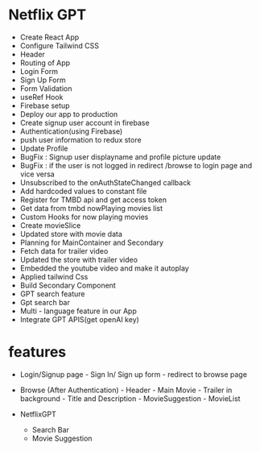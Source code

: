 # Netflix GPT

- Create React App
- Configure Tailwind CSS
- Header
- Routing of App
- Login Form
- Sign Up Form
- Form Validation
- useRef Hook
- Firebase setup
- Deploy our app to production
- Create signup user account in firebase
- Authentication(using Firebase)
- push user information to redux store
- Update Profile
- BugFix : Signup user displayname and profile picture update
- BugFix : if the user is not logged in redirect /browse to login page and vice versa
- Unsubscribed to the onAuthStateChanged callback
- Add hardcoded values to constant file
- Register for TMBD api and get access token
- Get data from tmbd nowPlaying movies list
- Custom Hooks for now playing movies
- Create movieSlice
- Updated store with movie data
- Planning for MainContainer and Secondary
- Fetch data for trailer video
- Updated the store with trailer video
- Embedded the youtube video and make it autoplay
- Applied tailwind Css
- Build Secondary Component
- GPT search feature
- Gpt search bar
- Multi - language feature in our App
- Integrate GPT APIS(get openAI key)

# features

- Login/Signup page - Sign In/ Sign up form - redirect to browse page
- Browse (After Authentication) - Header - Main Movie - Trailer in background - Title and Description - MovieSuggestion - MovieList

- NetflixGPT
  - Search Bar
  - Movie Suggestion
